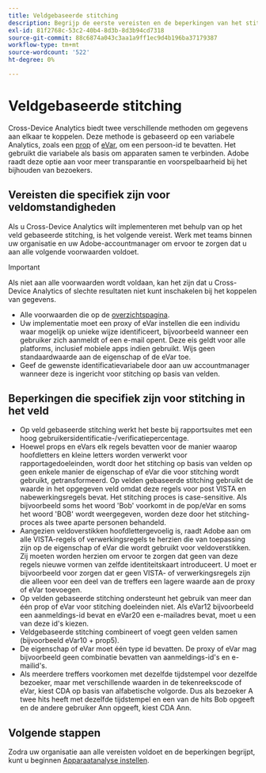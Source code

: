 ```yaml
---
title: Veldgebaseerde stitching
description: Begrijp de eerste vereisten en de beperkingen van het stitching van gegevens gebruikend op gebied-gebaseerde stitching.
exl-id: 81f2768c-53c2-40b4-8d3b-8d3b94cd7318
source-git-commit: 88c6874a043c3aa1a9ff1ec9d4b196ba37179387
workflow-type: tm+mt
source-wordcount: '522'
ht-degree: 0%

---
```


# Veldgebaseerde stitching

Cross-Device Analytics biedt twee verschillende methoden om gegevens aan elkaar te koppelen. Deze methode is gebaseerd op een variabele Analytics, zoals een [prop](/help/implement/vars/page-vars/prop.md) of [eVar](/help/implement/vars/page-vars/evar.md), om een persoon-id te bevatten. Het gebruikt die variabele als basis om apparaten samen te verbinden. Adobe raadt deze optie aan voor meer transparantie en voorspelbaarheid bij het bijhouden van bezoekers.

## Vereisten die specifiek zijn voor veldomstandigheden

Als u Cross-Device Analytics wilt implementeren met behulp van op het veld gebaseerde stitching, is het volgende vereist. Werk met teams binnen uw organisatie en uw Adobe-accountmanager om ervoor te zorgen dat u aan alle volgende voorwaarden voldoet.

>[!IMPORTANT]
>
>Als niet aan alle voorwaarden wordt voldaan, kan het zijn dat u Cross-Device Analytics of slechte resultaten niet kunt inschakelen bij het koppelen van gegevens.

* Alle voorwaarden die op de [overzichtspagina](overview.md).
* Uw implementatie moet een proxy of eVar instellen die een individu waar mogelijk op unieke wijze identificeert, bijvoorbeeld wanneer een gebruiker zich aanmeldt of een e-mail opent. Deze eis geldt voor alle platforms, inclusief mobiele apps indien gebruikt. Wijs geen standaardwaarde aan de eigenschap of de eVar toe.
* Geef de gewenste identificatievariabele door aan uw accountmanager wanneer deze is ingericht voor stitching op basis van velden.

## Beperkingen die specifiek zijn voor stitching in het veld

* Op veld gebaseerde stitching werkt het beste bij rapportsuites met een hoog gebruikersidentificatie-/verificatiepercentage.
* Hoewel props en eVars elk regels bevatten voor de manier waarop hoofdletters en kleine letters worden verwerkt voor rapportagedoeleinden, wordt door het stitching op basis van velden op geen enkele manier de eigenschap of eVar die voor stitching wordt gebruikt, getransformeerd. Op velden gebaseerde stitching gebruikt de waarde in het opgegeven veld omdat deze regels voor post VISTA en nabewerkingsregels bevat. Het stitching proces is case-sensitive. Als bijvoorbeeld soms het woord &#39;Bob&#39; voorkomt in de pop/eVar en soms het woord &#39;BOB&#39; wordt weergegeven, worden deze door het stitching-proces als twee aparte personen behandeld.
* Aangezien veldoverstikken hoofdlettergevoelig is, raadt Adobe aan om alle VISTA-regels of verwerkingsregels te herzien die van toepassing zijn op de eigenschap of eVar die wordt gebruikt voor veldoverstikken. Zij moeten worden herzien om ervoor te zorgen dat geen van deze regels nieuwe vormen van zelfde identiteitskaart introduceert. U moet er bijvoorbeeld voor zorgen dat er geen VISTA- of verwerkingsregels zijn die alleen voor een deel van de treffers een lagere waarde aan de proxy of eVar toevoegen.
* Op velden gebaseerde stitching ondersteunt het gebruik van meer dan één prop of eVar voor stitching doeleinden niet. Als eVar12 bijvoorbeeld een aanmeldings-id bevat en eVar20 een e-mailadres bevat, moet u een van deze id&#39;s kiezen.
* Veldgebaseerde stitching combineert of voegt geen velden samen (bijvoorbeeld eVar10 + prop5).
* De eigenschap of eVar moet één type id bevatten. De proxy of eVar mag bijvoorbeeld geen combinatie bevatten van aanmeldings-id&#39;s en e-mailid&#39;s.
* Als meerdere treffers voorkomen met dezelfde tijdstempel voor dezelfde bezoeker, maar met verschillende waarden in de tekenreekscode of eVar, kiest CDA op basis van alfabetische volgorde. Dus als bezoeker A twee hits heeft met dezelfde tijdstempel en een van de hits Bob opgeeft en de andere gebruiker Ann opgeeft, kiest CDA Ann.


## Volgende stappen

Zodra uw organisatie aan alle vereisten voldoet en de beperkingen begrijpt, kunt u beginnen [Apparaatanalyse instellen](setup.md).
